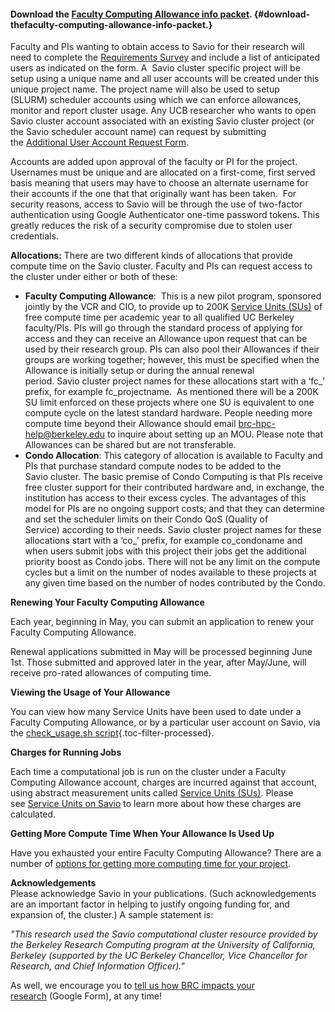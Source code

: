 #### Download the [Faculty Computing Allowance info packet](http://research-it.berkeley.edu/sites/default/files/FCA%20Bundle.pdf). {#download-thefaculty-computing-allowance-info-packet.}

Faculty and PIs wanting to obtain access to Savio for their research will need to complete the [Requirements Survey](https://docs.google.com/a/berkeley.edu/forms/d/1rkWi5Og2zqb6Af47djQhtWcpHnd4Cz6li8OfJF4ww8M/viewform) and include a list of anticipated users as indicated on the form. A  Savio cluster specific project will be setup using a unique name and all user accounts will be created under this unique project name. The project name will also be used to setup (SLURM) scheduler accounts using which we can enforce allowances, monitor and report cluster usage. Any UCB researcher who wants to open Savio cluster account associated with an existing Savio cluster project (or the Savio scheduler account name) can request by submitting the [Additional User Account Request Form](https://docs.google.com/a/berkeley.edu/forms/d/1byVN8FjyWSvkDYMvzs6SJM5JFfrK37za50exRSWnCls/viewform).

Accounts are added upon approval of the faculty or PI for the project. Usernames must be unique and are allocated on a first-come, first served basis meaning that users may have to choose an alternate username for their accounts if the one that that originally want has been taken.  For security reasons, access to Savio will be through the use of two-factor authentication using Google Authenticator one-time password tokens. This greatly reduces the risk of a security compromise due to stolen user credentials.

**Allocations:** There are two different kinds of allocations that provide compute time on the Savio cluster. Faculty and PIs can request access to the cluster under either or both of these:

-   **Faculty Computing Allowance**:  This is a new pilot program, sponsored jointly by the VCR and CIO, to provide up to 200K [Service Units (SUs)](http://research-it.berkeley.edu/services/high-performance-computing/service-units-savio) of free compute time per academic year to all qualified UC Berkeley faculty/PIs. PIs will go through the standard process of applying for access and they can receive an Allowance upon request that can be used by their research group. PIs can also pool their Allowances if their groups are working together; however, this must be specified when the Allowance is initially setup or during the annual renewal period. Savio cluster project names for these allocations start with a ‘fc\_’ prefix, for example fc\_projectname.  As mentioned there will be a 200K SU limit enforced on these projects where one SU is equivalent to one compute cycle on the latest standard hardware. People needing more compute time beyond their Allowance should email brc-hpc-help@berkeley.edu to inquire about setting up an MOU. Please note that Allowances can be shared but are not transferable.
-   **Condo Allocation**: This category of allocation is available to Faculty and PIs that purchase standard compute nodes to be added to the Savio cluster. The basic premise of Condo Computing is that PIs receive free cluster support for their contributed hardware and, in exchange, the institution has access to their excess cycles. The advantages of this model for PIs are no ongoing support costs; and that they can determine and set the scheduler limits on their Condo QoS (Quality of Service) according to their needs. Savio cluster project names for these allocations start with a ‘co\_’ prefix, for example co\_condoname and when users submit jobs with this project their jobs get the additional priority boost as Condo jobs. There will not be any limit on the compute cycles but a limit on the number of nodes available to these projects at any given time based on the number of nodes contributed by the Condo.

**Renewing Your Faculty Computing Allowance**

Each year, beginning in May, you can submit an application to renew your Faculty Computing Allowance.

Renewal applications submitted in May will be processed beginning June 1st. Those submitted and approved later in the year, after May/June, will receive pro-rated allowances of computing time.

**Viewing the Usage of Your Allowance**

You can view how many Service Units have been used to date under a Faculty Computing Allowance, or by a particular user account on Savio, via the [check\_usage.sh script](http://research-it.berkeley.edu/services/high-performance-computing/tips-using-brc-savio-cluster#q-how-to-check-my-fca-usage-){.toc-filter-processed}.

**Charges for Running Jobs**

Each time a computational job is run on the cluster under a Faculty Computing Allowance account, charges are incurred against that account, using abstract measurement units called [Service Units (SUs)](http://research-it.berkeley.edu/services/high-performance-computing/service-units-savio). Please see [Service Units on Savio](http://research-it.berkeley.edu/services/high-performance-computing/service-units-savio) to learn more about how these charges are calculated.

**Getting More Compute Time When Your Allowance Is Used Up**

Have you exhausted your entire Faculty Computing Allowance? There are a number of [options for getting more computing time for your project](http://research-it.berkeley.edu/services/high-performance-computing/options-when-faculty-computing-allowance-exhausted).

**Acknowledgements**  
Please acknowledge Savio in your publications. (Such acknowledgements are an important factor in helping to justify ongoing funding for, and expansion of, the cluster.) A sample statement is:

*"This research used the Savio computational cluster resource provided by the Berkeley Research Computing program at the University of California, Berkeley (supported by the UC Berkeley Chancellor, Vice Chancellor for Research, and Chief Information Officer)."*

As well, we encourage you to [tell us how BRC impacts your research](https://docs.google.com/a/berkeley.edu/forms/d/e/1FAIpQLSdqhh2A77-l8N3eOcOzrH508UKfhIvPn8h5gLDUJ9XrRLvA5Q/viewform) (Google Form), at any time!
